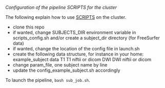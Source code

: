 *Configuration of the pipeline SCRIPTS for the cluster*

The following explain how to use [SCRIPTS](https://github.com/timpx/scripts) on the cluster.

- clone this repo
- if wanted, change SUBJECTS_DIR environment variable in scripts_config.sh
and/or create a subject_dir directory (for FreeSurfer data)
- if wanted, change the location of the config file in launch.sh
- create the following data structure, for instance in your home:
  example_subject
    data
      T1
        T1 niftii or dicom
      DWI
        DWI niftii or dicom
- change param_file, one subject name by line
- update the config_example_subject.sh accordingly 

To launch the pipeline, ```bash sub_job.sh```.
